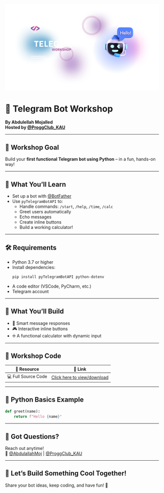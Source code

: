 ![Workshop Banner](Readmefiles/Telegram.png)

# 🤖 Telegram Bot Workshop

**By Abdulellah Mojalled**  
**Hosted by [@ProggClub_KAU](https://x.com/proggclub_kau)**

---

## 🚀 Workshop Goal

Build your **first functional Telegram bot using Python** – in a fun, hands-on way!

---

## 🔧 What You’ll Learn

- Set up a bot with [@BotFather](https://t.me/BotFather)  
- Use `pyTelegramBotAPI` to:
  - Handle commands: `/start`, `/help`, `/time`, `/calc`
  - Greet users automatically
  - Echo messages
  - Create inline buttons
  - Build a working calculator!

---

## 🛠 Requirements

- Python 3.7 or higher
- Install dependencies:
  ```bash
  pip install pyTelegramBotAPI python-dotenv
  ```
- A code editor (VSCode, PyCharm, etc.)
- Telegram account

---

## 🧠 What You’ll Build

- 💬 Smart message responses  
- 🎮 Interactive inline buttons  
- ➗ A functional calculator with dynamic input

---

## 📝 Workshop Code

| 📁 **Resource**      | 🔗 **Link** |
|---------------------|-------------|
| 💻 Full Source Code | [Click here to view/download](https://drive.google.com/file/d/1PQQYzFxdpD8wxVzLclpSIfHANglwJhe6/view?usp=sharing) |

---

## 🐍 Python Basics Example

```python
def greet(name):
    return f"Hello {name}"
```

---

## 💬 Got Questions?

Reach out anytime!  
📢 [@AbdulallahMoj](https://x.com/abdulellahmoj) | [@ProggClub_KAU](https://x.com/proggclub_kau)

---

## 🌟 Let’s Build Something Cool Together!

Share your bot ideas, keep coding, and have fun! 🚀
